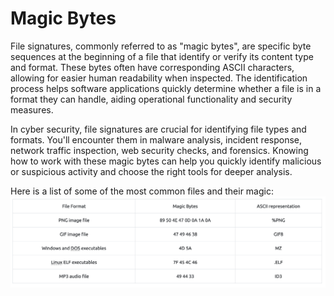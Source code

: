 # Magic Bytes

File signatures, commonly referred to as "magic bytes", are specific byte sequences at the beginning of a file that identify or verify its content type and format. These bytes often have corresponding ASCII characters, allowing for easier human readability when inspected. The identification process helps software applications quickly determine whether a file is in a format they can handle, aiding operational functionality and security measures.

In cyber security, file signatures are crucial for identifying file types and formats. You'll encounter them in malware analysis, incident response, network traffic inspection, web security checks, and forensics. Knowing how to work with these magic bytes can help you quickly identify malicious or suspicious activity and choose the right tools for deeper analysis.

Here is a list of some of the most common files and their magic:  
![42bb7c29b109fc12be10c28570704fa7.png](../../_resources/42bb7c29b109fc12be10c28570704fa7.png)
